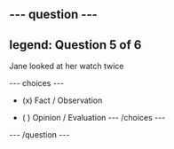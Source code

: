 --- question ---
---
legend: Question 5 of 6
---

Jane looked at her watch twice

--- choices ---
- (x) Fact / Observation

- ( ) Opinion / Evaluation
--- /choices ---

--- /question ---
